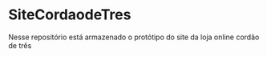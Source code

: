 # SiteCordaodeTres
 Nesse repositório está armazenado o protótipo do site da loja online  cordão de três 
